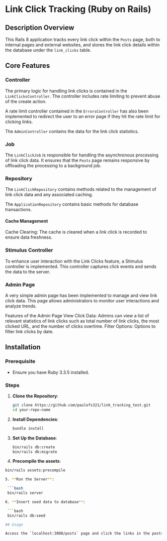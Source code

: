 # Link Click Tracking (Ruby on Rails)

## Description Overview

This Rails 8 application tracks every link click within the `Posts` page, both to internal pages and external websites, and stores the link click details within the database under the `link_clicks` table.

## Core Features

### Controller

The primary logic for handling link clicks is contained in the `LinkClicksController`. The controller includes rate limiting to prevent abuse of the create action.

A rate limit controller contained in the `ErrorsController` has also been implemented to redirect the user to an error page if they hit the rate limit for clicking links.

The `AdminController` contains the data for the link click statistics.

### Job

The `LinkClickJob` is responsible for handling the asynchronous processing of link click data. It ensures that the `Posts` page remains responsive by offloading the processing to a background job.

### Repository

The `LinkClickRepository` contains methods related to the management of link click data and any associated caching.

The `ApplicationRepository` contains basic methods for database transactions.

#### Cache Management

Cache Clearing: The cache is cleared when a link click is recorded to ensure data freshness.

### Stimulus Controller

To enhance user interaction with the Link Clicks feature, a Stimulus controller is implemented. This controller captures click events and sends the data to the server.

### Admin Page

A very simple admin page has been implemented to manage and view link click data. This page allows administrators to monitor user interactions and analyze trends.

Features of the Admin Page
View Click Data: Admins can view a list of relevant statistics of link clicks such as total number of link clicks, the most clicked URL, and the number of clicks overtime.
Filter Options: Options to filter link clicks by date.

## Installation

### Prerequisite

- Ensure you have Ruby 3.3.5 installed.

### Steps

1. **Clone the Repository**:

   ```bash
   git clone https://github.com/paulofs321/link_tracking_test.git
   cd your-repo-name

2. **Install Dependencies**:

   ```bash
   bundle install

3. **Set Up the Database**:

   ```bash
   bin/rails db:create
   bin/rails db:migrate

4. **Precompile the assets**:

  ```bash
  bin/rails assets:precompile

5. **Run the Server**:

   ```bash
   bin/rails server

6. **Insert seed data to database**:

   ```bash
   bin/rails db:seed

## Usage

Access the `localhost:3000/posts` page and click the links in the posts generated by the seed data. From here you can go to `localhost:3000/admin` to see the link click statistics.
